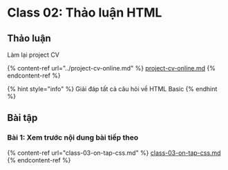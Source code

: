 # Class 02: Thảo luận HTML

## Thảo luận

Làm lại project CV

{% content-ref url="../project-cv-online.md" %}
[project-cv-online.md](../project-cv-online.md)
{% endcontent-ref %}

{% hint style="info" %}
Giải đáp tất cả câu hỏi về HTML Basic
{% endhint %}

## Bài tập

### Bài 1: Xem trước nội dung bài tiếp theo

{% content-ref url="class-03-on-tap-css.md" %}
[class-03-on-tap-css.md](class-03-on-tap-css.md)
{% endcontent-ref %}





&#x20;

